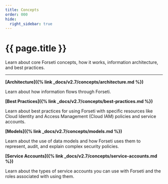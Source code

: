 ```yaml
---
title: Concepts
order: 000
hide:
  right_sidebar: true
---
```


# {{ page.title }}

Learn about core Forseti concepts, how it works, information architecture, and best practices.

---

**[Architecture]({% link _docs/v2.7/concepts/architecture.md %})**

Learn about how information flows through Forseti.

**[Best Practices]({% link _docs/v2.7/concepts/best-practices.md %})**

Learn about best practices for using Forseti with specific resources like Cloud Identity and
Access Management (Cloud IAM) policies and service accounts.

**[Models]({% link _docs/v2.7/concepts/models.md %})**

Learn about the use of data models and how Forseti uses them to represent, audit, and explain
complex security policies.

**[Service Accounts]({% link _docs/v2.7/concepts/service-accounts.md %})**

Learn about the types of service accounts you can use with Forseti and the roles associated with
using them.

